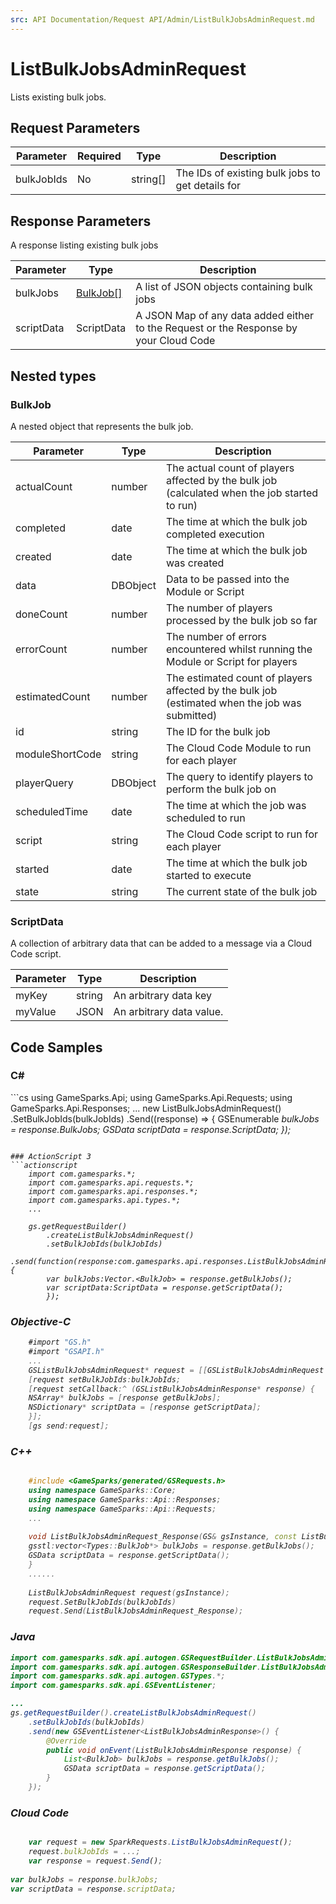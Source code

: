 ```yaml
---
src: API Documentation/Request API/Admin/ListBulkJobsAdminRequest.md
---
```


# ListBulkJobsAdminRequest


Lists existing bulk jobs.


## Request Parameters

Parameter | Required | Type | Description
--------- | -------- | ---- | -----------
bulkJobIds | No | string[] | The IDs of existing bulk jobs to get details for

## Response Parameters


A response listing existing bulk jobs

Parameter | Type | Description
--------- | ---- | -----------
bulkJobs | [BulkJob[]](#bulkjob) | A list of JSON objects containing bulk jobs
scriptData | ScriptData | A JSON Map of any data added either to the Request or the Response by your Cloud Code

## Nested types

### BulkJob

A nested object that represents the bulk job.

Parameter | Type | Description
--------- | ---- | -----------
actualCount | number | The actual count of players affected by the bulk job (calculated when the job started to run)
completed | date | The time at which the bulk job completed execution
created | date | The time at which the bulk job was created
data | DBObject | Data to be passed into the Module or Script
doneCount | number | The number of players processed by the bulk job so far
errorCount | number | The number of errors encountered whilst running the Module or Script for players
estimatedCount | number | The estimated count of players affected by the bulk job (estimated when the job was submitted)
id | string | The ID for the bulk job
moduleShortCode | string | The Cloud Code Module to run for each player
playerQuery | DBObject | The query to identify players to perform the bulk job on
scheduledTime | date | The time at which the job was scheduled to run
script | string | The Cloud Code script to run for each player
started | date | The time at which the bulk job started to execute
state | string | The current state of the bulk job

### ScriptData

A collection of arbitrary data that can be added to a message via a Cloud Code script.

Parameter | Type | Description
--------- | ---- | -----------
myKey | string | An arbitrary data key
myValue | JSON | An arbitrary data value.


## Code Samples

<h3>C#</h3>
```cs
	using GameSparks.Api;
	using GameSparks.Api.Requests;
	using GameSparks.Api.Responses;
	...
	new ListBulkJobsAdminRequest()
		.SetBulkJobIds(bulkJobIds)
		.Send((response) => {
		GSEnumerable<var> bulkJobs = response.BulkJobs; 
		GSData scriptData = response.ScriptData; 
		});

```

### ActionScript 3
```actionscript
	import com.gamesparks.*;
	import com.gamesparks.api.requests.*;
	import com.gamesparks.api.responses.*;
	import com.gamesparks.api.types.*;
	...
	
	gs.getRequestBuilder()
	    .createListBulkJobsAdminRequest()
		.setBulkJobIds(bulkJobIds)
		.send(function(response:com.gamesparks.api.responses.ListBulkJobsAdminResponse):void {
		var bulkJobs:Vector.<BulkJob> = response.getBulkJobs(); 
		var scriptData:ScriptData = response.getScriptData(); 
		});

```

### Objective-C
```objectivec
	#import "GS.h"
	#import "GSAPI.h"
	...
	GSListBulkJobsAdminRequest* request = [[GSListBulkJobsAdminRequest alloc] init];
	[request setBulkJobIds:bulkJobIds;
	[request setCallback:^ (GSListBulkJobsAdminResponse* response) {
	NSArray* bulkJobs = [response getBulkJobs]; 
	NSDictionary* scriptData = [response getScriptData]; 
	}];
	[gs send:request];

```

### C++
```cpp

	#include <GameSparks/generated/GSRequests.h>
	using namespace GameSparks::Core;
	using namespace GameSparks::Api::Responses;
	using namespace GameSparks::Api::Requests;
	...
	
	void ListBulkJobsAdminRequest_Response(GS& gsInstance, const ListBulkJobsAdminResponse& response) {
	gsstl:vector<Types::BulkJob*> bulkJobs = response.getBulkJobs(); 
	GSData scriptData = response.getScriptData(); 
	}
	......
	
	ListBulkJobsAdminRequest request(gsInstance);
	request.SetBulkJobIds(bulkJobIds)
	request.Send(ListBulkJobsAdminRequest_Response);
```

### Java
```java
import com.gamesparks.sdk.api.autogen.GSRequestBuilder.ListBulkJobsAdminRequest;
import com.gamesparks.sdk.api.autogen.GSResponseBuilder.ListBulkJobsAdminResponse;
import com.gamesparks.sdk.api.autogen.GSTypes.*;
import com.gamesparks.sdk.api.GSEventListener;

...
gs.getRequestBuilder().createListBulkJobsAdminRequest()
	.setBulkJobIds(bulkJobIds)
	.send(new GSEventListener<ListBulkJobsAdminResponse>() {
		@Override
		public void onEvent(ListBulkJobsAdminResponse response) {
			List<BulkJob> bulkJobs = response.getBulkJobs(); 
			GSData scriptData = response.getScriptData(); 
		}
	});

```

### Cloud Code
```javascript

	var request = new SparkRequests.ListBulkJobsAdminRequest();
	request.bulkJobIds = ...;
	var response = request.Send();
	
var bulkJobs = response.bulkJobs; 
var scriptData = response.scriptData; 
```


